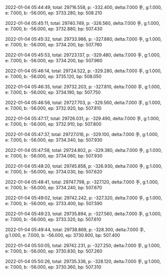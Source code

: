 2022-01-04 05:44:49, total: 29716.558, p: -332.400, delta:7.000 手, g:1.000, e: 7.000, b: -56.000, ep: 3733.280, bp: 508.210

2022-01-04 05:45:11, total: 29740.749, p: -326.560, delta:7.000 手, g:1.000, e: 7.000, b: -56.000, ep: 3732.880, bp: 507.430

2022-01-04 05:45:32, total: 29733.986, p: -327.880, delta:7.000 手, g:1.000, e: 7.000, b: -56.000, ep: 3734.200, bp: 507.760

2022-01-04 05:45:53, total: 29723.137, p: -329.480, delta:7.000 手, g:1.000, e: 7.000, b: -56.000, ep: 3734.200, bp: 507.960

2022-01-04 05:46:14, total: 29724.522, p: -329.280, delta:7.000 手, g:1.000, e: 7.000, b: -56.000, ep: 3735.120, bp: 508.050

2022-01-04 05:46:35, total: 29732.203, p: -327.810, delta:7.000 手, g:1.000, e: 7.000, b: -56.000, ep: 3734.190, bp: 507.750

2022-01-04 05:46:56, total: 29727.703, p: -329.560, delta:7.000 手, g:1.000, e: 7.000, b: -56.000, ep: 3732.920, bp: 507.810

2022-01-04 05:47:17, total: 29726.031, p: -329.490, delta:7.000 手, g:1.000, e: 7.000, b: -56.000, ep: 3732.910, bp: 507.800

2022-01-04 05:47:37, total: 29727.016, p: -329.100, delta:7.000 手, g:1.000, e: 7.000, b: -56.000, ep: 3734.340, bp: 507.930

2022-01-04 05:47:58, total: 29724.802, p: -329.380, delta:7.000 手, g:1.000, e: 7.000, b: -56.000, ep: 3734.060, bp: 507.930

2022-01-04 05:48:20, total: 29745.858, p: -326.930, delta:7.000 手, g:1.000, e: 7.000, b: -56.000, ep: 3734.030, bp: 507.620

2022-01-04 05:48:41, total: 29747.798, p: -327.120, delta:7.000 手, g:1.000, e: 7.000, b: -56.000, ep: 3734.240, bp: 507.670

2022-01-04 05:49:02, total: 29742.242, p: -327.320, delta:7.000 手, g:1.000, e: 7.000, b: -56.000, ep: 3733.400, bp: 507.590

2022-01-04 05:49:23, total: 29735.894, p: -327.560, delta:7.000 手, g:1.000, e: 7.000, b: -56.000, ep: 3733.320, bp: 507.610

2022-01-04 05:49:44, total: 29738.869, p: -328.300, delta:7.000 手, g:1.000, e: 7.000, b: -56.000, ep: 3730.900, bp: 507.400

2022-01-04 05:50:05, total: 29742.231, p: -327.250, delta:7.000 手, g:1.000, e: 7.000, b: -56.000, ep: 3730.830, bp: 507.260

2022-01-04 05:50:26, total: 29735.336, p: -328.120, delta:7.000 手, g:1.000, e: 7.000, b: -56.000, ep: 3730.360, bp: 507.310